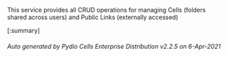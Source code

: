






This service provides all CRUD operations for managing Cells (folders shared across users) and Public Links (externally accessed)

[:summary]

###### Auto generated by Pydio Cells Enterprise Distribution v2.2.5 on 6-Apr-2021
